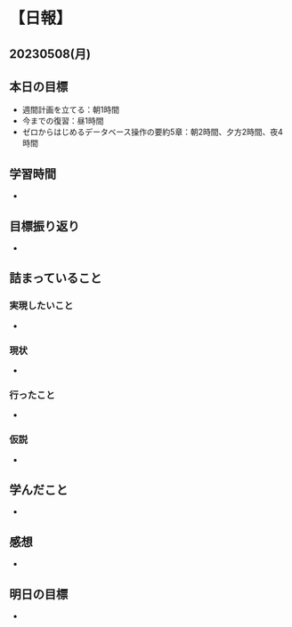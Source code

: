 # 【日報】
## 20230508(月)
## 本日の目標
- 週間計画を立てる：朝1時間
- 今までの復習：昼1時間
- ゼロからはじめるデータベース操作の要約5章：朝2時間、夕方2時間、夜4時間
## 学習時間
- 

## 目標振り返り
- 

## 詰まっていること
### 実現したいこと 
- 
### 現状
- 
### 行ったこと 
- 
### 仮説
- 

## 学んだこと
- 

## 感想
- 

## 明日の目標
- 


